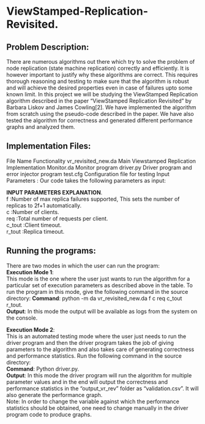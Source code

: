 # ViewStamped-Replication-Revisited. 
## Problem Description:  
There are numerous algorithms out there which try to solve the problem of node replication (state machine replication) correctly and efficiently. It is however important to justify why these algorithms are correct. This requires thorough reasoning and testing to make sure that the algorithm is robust and will achieve the desired properties even in case of failures upto some known limit. In this project we will be studying the ViewStamped Replication algorithm described in the paper “ViewStamped Replication Revisited” by Barbara Liskov and James Cowling[2]. We have implemented the algorithm from scratch using the pseudo-code described in the paper. We have also tested the algorithm for correctness and generated different performance graphs and analyzed them. 

## Implementation Files:  
File Name 	Functionality 
vr_revisited_new.da 	Main Viewstamped Replication Implementation 
Monitor.da 	Monitor program 
driver.py 	Driver program and error injector program 
test.cfg 	Configuration file for testing 
Input Parameters : 
Our code takes the following parameters as input: 

__INPUT PARAMETERS EXPLANATION__.  
f 	:Number of max replica failures supported, This sets the number of replicas to 2f+1 automatically.   
c 	:Number of clients.  
req :Total number of requests per client.  
c_tout :Client timeout.  
r_tout :Replica timeout.  


## Running the programs:  
There are two modes in which the user can run the program:  
__Execution Mode 1__:   
This mode is the one where the user just wants to run the algorithm for a particular set of execution parameters as described above in the table. To run the program in this mode, give the following command in the source directory: 
__Command__: python -m da vr_revisited_new.da  f  c  req  c_tout   r_tout.   
__Output__: In this mode the output will be available as logs from the system on the console.    


__Execution Mode 2__:    
This is an automated testing mode where the user just needs to run the driver program and then the driver program takes the job of giving parameters to the algorithm and also takes care of generating correctness and performance statistics. 
Run the following command in the source directory:  
__Command__: Python driver.py.    
__Output__: In this mode the driver program will run the algorithm for multiple parameter values and in the end will output the correctness and performance statistics in the “output_vr_rev” folder as “validation.csv”.  It will also generate the performance graph.       
Note: In order to change the variable against which the performance statistics should be obtained, one need to change manually in the driver program code to produce graphs.   

